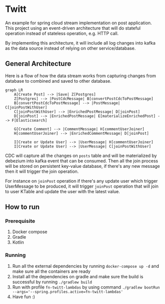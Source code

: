 # Twitt

An example for spring cloud stream implementation on post application.
This project using an event-driven architecture that will do stateful
operation instead of stateless operation, e.g. HTTP call.

By implementing this architecture, it will include all log changes into kafka as the
data source instead of relying on other service/database.

## General Architecture
Here is a flow of how the data stream works from capturing changes from database to combined and saved to other
database.

```mermaid
graph LR
    A[Create Post] --> |Save| Z[Postgres] 
    Z[Postgres] --> |PostCdcMessage| B[convertPostCdcToPostMessage]
    B[convertPostCdcToPostMessage] --> |PostMessage| C[joinPostWithUser]
    C[joinPostWithUser] --> |EnrichedPostMessage| D[joinPost]
    D[joinPost] --> |EnrichedPostMessage| E[materializeEnrichedPost] --> F[Elasticsearch]

    G[Create Comment] --> |CommentMessage| H[commentUserJoiner]
    H[commentUserJoiner] --> |EnrichedCommentMessage| D[joinPost]

    I[Create or Update User] --> |UserMessage| H[commentUserJoiner]
    I[Create or Update User] --> |UserMessage| C[joinPostWithUser]
```

CDC will capture all the changes on `posts` table and will be materialized by debezium into kafka event
that can be consumed. Then all the join process will be stored on persistent key-value database,
if there's any new message then it will trigger the join operation.   

For instance on `joinPost` operation if there's any update user which trigger UserMessage to be produced, it will trigger
`joinPost` operation that will join to user KTable and update the user with the latest value.

## How to run
### Prerequisite
1. Docker compose
2. Gradle 
3. Kotlin

### Running
1. Run all the external dependencies by running `docker-compose up -d` and make sure all the containers are ready
2. Install all the dependencies on gradle and make sure the build is successful by running `./gradlew build`
3. Run with profile `fn-twitt-lambdas` by using command `./gradlew bootRun --args='--spring.profiles.active=fn-twitt-lambdas'`
4. Have fun :)